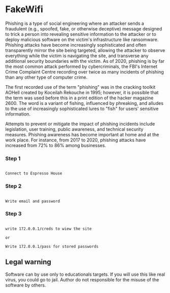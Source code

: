 # FakeWifi

Phishing is a type of social engineering where an attacker sends a fraudulent (e.g., spoofed, fake, or otherwise deceptive) message designed to trick a person into revealing sensitive information to the attacker or to deploy malicious software on the victim's infrastructure like ransomware. Phishing attacks have become increasingly sophisticated and often transparently mirror the site being targeted, allowing the attacker to observe everything while the victim is navigating the site, and transverse any additional security boundaries with the victim. As of 2020, phishing is by far the most common attack performed by cybercriminals, the FBI's Internet Crime Complaint Centre recording over twice as many incidents of phishing than any other type of computer crime.

The first recorded use of the term "phishing" was in the cracking toolkit AOHell created by Koceilah Rekouche in 1995; however, it is possible that the term was used before this in a print edition of the hacker magazine 2600. The word is a variant of fishing, influenced by phreaking, and alludes to the use of increasingly sophisticated lures to "fish" for users' sensitive information.

Attempts to prevent or mitigate the impact of phishing incidents include legislation, user training, public awareness, and technical security measures. Phishing awareness has become important at home and at the work place. For instance, from 2017 to 2020, phishing attacks have increased from 72% to 86% among businesses.


### Step 1
```

Connect to Espresso House

```
### Step 2

```

Write email and password

```
### Step 3

```

write 172.0.0.1/creds to wiew the site

or

Write 172.0.0.1/pass for stored passwords

```
## Legal warning
Software can by use only to educationals targets. If you will use this like real virus, you could go to jail. Author do not responsible for the misuse of the software by others.



